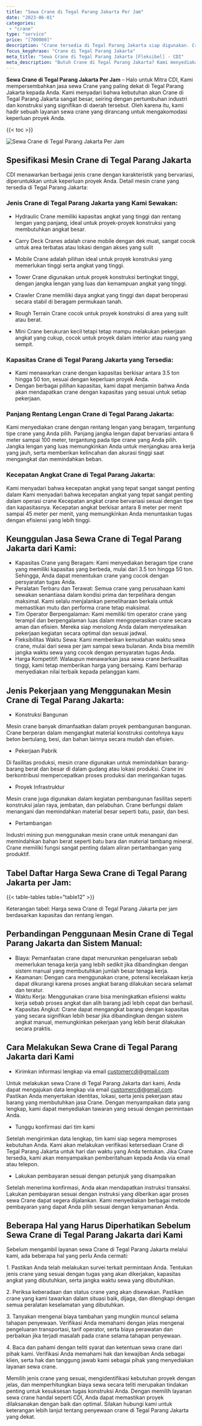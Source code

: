 ```yaml
---
title: "Sewa Crane di Tegal Parang Jakarta Per Jam"
date: "2023-06-01"
categories:
 - "crane"
type: "service"
price: "[700000]"
description: "Crane tersedia di Tegal Parang Jakarta siap digunakan. Crane cocok untuk mendukung proyek sebagai alat bantu yang kuat. Konsultasi gratis sekarang."
focus_keyphrase: "Crane di Tegal Parang Jakarta"
meta_title: "Sewa Crane di Tegal Parang Jakarta [Fleksibel] - CDI"
meta_description: "Butuh Crane di Tegal Parang Jakarta? Kami menyediakan Crane berkualitas untuk pengangkatan berat. Segera konsultasi gratis."
---
```


**Sewa Crane di Tegal Parang Jakarta Per Jam** – Halo untuk Mitra CDI, Kami mempersembahkan jasa sewa Crane yang paling dekat di Tegal Parang Jakarta kepada Anda. Kami menyadari bahwa kebutuhan akan Crane di Tegal Parang Jakarta sangat besar, seiring dengan pertumbuhan industri dan konstruksi yang signifikan di daerah tersebut. Oleh karena itu, kami hadir sebuah layanan sewa crane yang dirancang untuk mengakomodasi keperluan proyek Anda.

{{< toc >}}

![Sewa Crane di Tegal Parang Jakarta Per Jam](/images/crane/crane-30.jpg)

## Spesifikasi Mesin Crane di Tegal Parang Jakarta

CDI menawarkan berbagai jenis crane dengan karakteristik yang bervariasi, diperuntukkan untuk keperluan proyek Anda. Detail mesin crane yang tersedia di Tegal Parang Jakarta:

### Jenis Crane di Tegal Parang Jakarta yang Kami Sewakan:

*   Hydraulic Crane memiliki kapasitas angkat yang tinggi dan rentang lengan yang panjang, ideal untuk proyek-proyek konstruksi yang membutuhkan angkat besar.
*   Carry Deck Cranes adalah crane mobile dengan dek muat, sangat cocok untuk area terbatas atau lokasi dengan akses yang sulit

*   Mobile Crane adalah pilihan ideal untuk proyek konstruksi yang memerlukan tinggi serta angkat yang tinggi.
*   Tower Crane digunakan untuk proyek konstruksi bertingkat tinggi, dengan jangka lengan yang luas dan kemampuan angkat yang tinggi.
*   Crawler Crane memiliki daya angkat yang tinggi dan dapat beroperasi secara stabil di beragam permukaan tanah.
*   Rough Terrain Crane cocok untuk proyek konstruksi di area yang sulit atau berat.
*   Mini Crane berukuran kecil tetapi tetap mampu melakukan pekerjaan angkat yang cukup, cocok untuk proyek dalam interior atau ruang yang sempit.

### Kapasitas Crane di Tegal Parang Jakarta yang Tersedia:

*   Kami menawarkan crane dengan kapasitas berkisar antara 3.5 ton hingga 50 ton, sesuai dengan keperluan proyek Anda.
*   Dengan berbagai pilihan kapasitas, kami dapat menjamin bahwa Anda akan mendapatkan crane dengan kapasitas yang sesuai untuk setiap pekerjaan.

### Panjang Rentang Lengan Crane di Tegal Parang Jakarta:

Kami menyediakan crane dengan rentang lengan yang beragam, tergantung tipe crane yang Anda pilih. Panjang jangka lengan dapat bervariasi antara 6 meter sampai 100 meter, tergantung pada tipe crane yang Anda pilih. Jangka lengan yang luas memungkinkan Anda untuk menjangkau area kerja yang jauh, serta memberikan kelincahan dan akurasi tinggi saat mengangkat dan memindahkan beban.

### Kecepatan Angkat Crane di Tegal Parang Jakarta:

Kami menyadari bahwa kecepatan angkat yang tepat sangat sangat penting dalam Kami menyadari bahwa kecepatan angkat yang tepat sangat penting dalam operasi crane Kecepatan angkat crane bervariasi sesuai dengan tipe dan kapasitasnya. Kecepatan angkat berkisar antara 8 meter per menit sampai 45 meter per menit, yang memungkinkan Anda menuntaskan tugas dengan efisiensi yang lebih tinggi.

## Keunggulan Jasa Sewa Crane di Tegal Parang Jakarta dari Kami:

*   Kapasitas Crane yang Beragam: Kami menyediakan beragam tipe crane yang memiliki kapasitas yang berbeda, mulai dari 3.5 ton hingga 50 ton. Sehingga, Anda dapat menentukan crane yang cocok dengan persyaratan tugas Anda.
*   Peralatan Terbaru dan Terawat: Semua crane yang perusahaan kami sewakan senantiasa dalam kondisi prima dan terpelihara dengan maksimal. Kami selalu menjalankan pemeliharaan berkala untuk memastikan mutu dan performa crane tetap maksimal.
*   Tim Operator Berpengalaman: Kami memiliki tim operator crane yang terampil dan berpengalaman luas dalam mengoperasikan crane secara aman dan efisien. Mereka siap menolong Anda dalam menyelesaikan pekerjaan kegiatan secara optimal dan sesuai jadwal.
*   Fleksibilitas Waktu Sewa: Kami memberikan kemudahan waktu sewa crane, mulai dari sewa per jam sampai sewa bulanan. Anda bisa memilih jangka waktu sewa yang cocok dengan persyaratan tugas Anda.
*   Harga Kompetitif: Walaupun menawarkan jasa sewa crane berkualitas tinggi, kami tetap memberikan harga yang bersaing. Kami berharap menyediakan nilai terbaik kepada pelanggan kami.

## Jenis Pekerjaan yang Menggunakan Mesin Crane di Tegal Parang Jakarta:

*   Konstruksi Bangunan

Mesin crane banyak dimanfaatkan dalam proyek pembangunan bangunan. Crane berperan dalam mengangkat material konstruksi contohnya kayu beton bertulang, besi, dan bahan lainnya secara mudah dan efisien.
*   Pekerjaan Pabrik

Di fasilitas produksi, mesin crane digunakan untuk memindahkan barang-barang berat dan besar di dalam gudang atau lokasi produksi. Crane ini berkontribusi mempercepatkan proses produksi dan meringankan tugas.
*   Proyek Infrastruktur

Mesin crane juga digunakan dalam kegiatan pembangunan fasilitas seperti konstruksi jalan raya, jembatan, dan pelabuhan. Crane berfungsi dalam menangani dan memindahkan material besar seperti batu, pasir, dan besi.
*   Pertambangan

Industri mining pun menggunakan mesin crane untuk menangani dan memindahkan bahan berat seperti batu bara dan material tambang mineral. Crane memiliki fungsi sangat penting dalam aliran pertambangan yang produktif.

## Tabel Daftar Harga Sewa Crane di Tegal Parang Jakarta per Jam:

{{< table-tables table="table12" >}}

Keterangan tabel: Harga sewa Crane di Tegal Parang Jakarta per jam berdasarkan kapasitas dan rentang lengan.

## Perbandingan Penggunaan Mesin Crane di Tegal Parang Jakarta dan Sistem Manual:

*   Biaya: Pemanfaatan crane dapat menurunkan pengeluaran sebab memerlukan tenaga kerja yang lebih sedikit jika dibandingkan dengan sistem manual yang membutuhkan jumlah besar tenaga kerja.
*   Keamanan: Dengan cara menggunakan crane, potensi kecelakaan kerja dapat dikurangi karena proses angkat barang dilakukan secara selamat dan teratur.
*   Waktu Kerja: Menggunakan crane bisa meningkatkan efisiensi waktu kerja sebab proses angkat dan alih barang jadi lebih cepat dan berhasil.
*   Kapasitas Angkut: Crane dapat mengangkat barang dengan kapasitas yang secara signifikan lebih besar jika dibandingkan dengan sistem angkat manual, memungkinkan pekerjaan yang lebih berat dilakukan secara praktis.

## Cara Melakukan Sewa Crane di Tegal Parang Jakarta dari Kami

*   Kirimkan informasi lengkap via email customercdi@gmail.com

Untuk melakukan sewa Crane di Tegal Parang Jakarta dari kami, Anda dapat mengajukan data lengkap via email customercdi@gmail.com. Pastikan Anda menyertakan identitas, lokasi, serta jenis pekerjaan atau barang yang membutuhkan jasa Crane. Dengan menyampaikan data yang lengkap, kami dapat menyediakan tawaran yang sesuai dengan permintaan Anda.
*   Tunggu konfirmasi dari tim kami

Setelah mengirimkan data lengkap, tim kami siap segera memproses kebutuhan Anda. Kami akan melakukan verifikasi ketersediaan Crane di Tegal Parang Jakarta untuk hari dan waktu yang Anda tentukan. Jika Crane tersedia, kami akan menyampaikan pemberitahuan kepada Anda via email atau telepon.
*   Lakukan pembayaran sesuai dengan petunjuk yang disampaikan

Setelah menerima konfirmasi, Anda akan mendapatkan instruksi transaksi. Lakukan pembayaran sesuai dengan instruksi yang diberikan agar proses sewa Crane dapat segera dijalankan. Kami menyediakan berbagai metode pembayaran yang dapat Anda pilih sesuai dengan kenyamanan Anda.

## Beberapa Hal yang Harus Diperhatikan Sebelum Sewa Crane di Tegal Parang Jakarta dari Kami

Sebelum mengambil layanan sewa Crane di Tegal Parang Jakarta melalui kami, ada beberapa hal yang perlu Anda cermati:

1\.  Pastikan Anda telah melakukan survei terkait permintaan Anda. Tentukan jenis crane yang sesuai dengan tugas yang akan dikerjakan, kapasitas angkat yang dibutuhkan, serta jangka waktu sewa yang dibutuhkan.

2\.  Periksa keberadaan dan status crane yang akan disewakan. Pastikan crane yang kami tawarkan dalam situasi baik, dijaga, dan dilengkapi dengan semua peralatan keselamatan yang dibutuhkan.

3\.  Tanyakan mengenai biaya tambahan yang mungkin muncul selama tahapan penyewaan. Verifikasi Anda memahami dengan jelas mengenai pengeluaran transportasi, tarif operator, serta biaya perawatan dan perbaikan jika terjadi masalah pada crane selama tahapan penyewaan.

4\.  Baca dan pahami dengan teliti syarat dan ketentuan sewa crane dari pihak kami. Verifikasi Anda memahami hak dan kewajiban Anda sebagai klien, serta hak dan tanggung jawab kami sebagai pihak yang menyediakan layanan sewa crane.

Memilih jenis crane yang sesuai, mengidentifikasi kebutuhan proyek dengan jelas, dan memperhitungkan biaya sewa secara teliti merupakan tindakan penting untuk kesuksesan tugas konstruksi Anda. Dengan memilih layanan sewa crane handal seperti CDI, Anda dapat memastikan proyek dilaksanakan dengan baik dan optimal. Silakan hubungi kami untuk keterangan lebih lanjut tentang penyewaan crane di Tegal Parang Jakarta yang dekat.